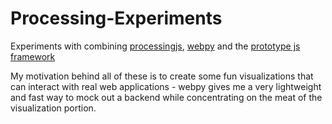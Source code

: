 Processing-Experiments
======================

Experiments with combining [processingjs](http://processingjs.org), [webpy](http://webpy.org) and the [prototype js framework](http://prototypejs.org)

My motivation behind all of these is to create some fun visualizations that can interact with real web applications - webpy gives me a very lightweight and fast way to mock out a backend while concentrating on the meat of the visualization portion.
